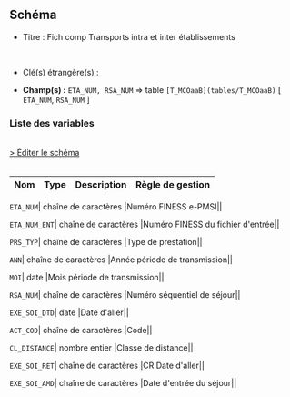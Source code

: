 ## Schéma


- Titre : Fich comp Transports intra et inter établissements 
<br />



- Clé(s) étrangère(s) : <br />

- **Champ(s) :** `ETA_NUM, RSA_NUM`
  => table `[T_MCOaaB](tables/T_MCOaaB)` [ `ETA_NUM`, `RSA_NUM` ]<br />

 
### Liste des variables
<br />
<div>
    <a href="https://gitlab.com/healthdatahub/applications-du-hdh/schema-snds/-/tree/master/schemas/T_MCOaaTRPT/T_MCOaaTRPT.json"
       target="_blank" rel="noopener noreferrer">> Éditer le schéma</a>
</div>
<br />

Nom | Type | Description | Règle de gestion
-|-|-|-



`ETA_NUM`| chaîne de caractères |Numéro FINESS e-PMSI||

`ETA_NUM_ENT`| chaîne de caractères |Numéro FINESS du fichier d'entrée||

`PRS_TYP`| chaîne de caractères |Type de prestation||

`ANN`| chaîne de caractères |Année période de transmission||

`MOI`| date |Mois période de transmission||

`RSA_NUM`| chaîne de caractères |Numéro séquentiel de séjour||

`EXE_SOI_DTD`| date |Date d'aller||

`ACT_COD`| chaîne de caractères |Code||

`CL_DISTANCE`| nombre entier |Classe de distance||

`EXE_SOI_RET`| chaîne de caractères |CR Date d'aller||

`EXE_SOI_AMD`| chaîne de caractères |Date d'entrée du séjour||

